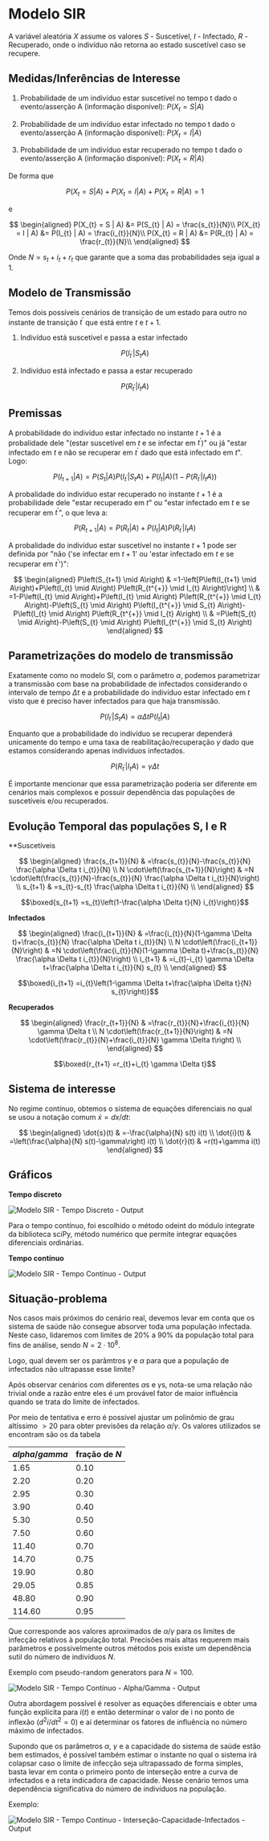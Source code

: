 # Modelo SIR

A variável aleatória $X$ assume os valores $S$ - Suscetível, $I$ - Infectado, $R$ - Recuperado, onde o indivíduo não retorna ao estado suscetível caso se recupere.


## Medidas/Inferências de Interesse

1. Probabilidade de um indivíduo estar suscetível no tempo t dado o evento/asserção A (informação disponível): $P(X_{t} = S | A)$

2. Probabilidade de um indivíduo estar infectado no tempo t dado o evento/asserção A (informação disponível): $P(X_{t} = I | A)$

3. Probabilidade de um indivíduo estar recuperado no tempo t dado o evento/asserção A (informação disponível): $P(X_{t} = R | A)$

De forma que

$$P(X_{t} = S | A) + P(X_{t} = I | A) + P(X_{t} = R | A) = 1$$

e

$$
\begin{aligned}
P(X_{t} = S | A) &= P(S_{t} | A) = \frac{s_{t}}{N}\\
P(X_{t} = I | A) &= P(I_{t} | A) = \frac{i_{t}}{N}\\
P(X_{t} = R | A) &= P(R_{t} | A) = \frac{r_{t}}{N}\\
\end{aligned}
$$

Onde $N = s_{t} + i_{t} + r_{t}$ que garante que a soma das probabilidades seja igual a $1$.

## Modelo de Transmissão

Temos dois possíveis cenários de transição de um estado para outro no instante de transição $t^\prime$ que está entre $t$ e $t+1$.

1. Indivíduo está suscetível e passa a estar infectado

$$P(I_{t^\prime} | S_{t} A)$$

2. Indivíduo está infectado e passa a estar recuperado

$$P(R_{t^\prime} | I_{t} A)$$


## Premissas

A probabilidade do indivíduo estar infectado no instante $t+1$ é a probalidade dele "(estar suscetível em $t$ e se infectar em $t^\prime$)" ou já "estar infectado em $t$ e não se recuperar em $t^\prime$ dado que está infectado em $t$". Logo:


$$P(I_{t+1}|A) =  P(S_{t} | A) P(I_{t^\prime} | S_{t} A) + P(I_{t} | A)(1 - P(R_{t^\prime}|I_{t}A))$$

A probalidade do indivíduo estar recuperado no instante $t+1$ é a probabilidade dele "estar recuperado em $t$" ou "estar infectado em $t$ e se recuperar em $t^\prime$", o que leva a:

$$P(R_{t+1}|A) = P(R_{t}|A) + P(I_{t} | A) P(R_{t^\prime} | I_{t} A)$$

A probalidade do indivíduo estar suscetível no instante $t+1$ pode ser definida por "não ('se infectar em $t+1$' ou  'estar infectado em $t$ e se recuperar em $t^\prime$')":


$$
\begin{aligned}
P\left(S_{t+1} \mid A\right) & =1-\left[P\left(I_{t+1} \mid A\right)+P\left(I_{t} \mid A\right) P\left(R_{t^{+}} \mid I_{t} A\right)\right] \\
& =1-P\left(I_{t} \mid A\right)+P\left(I_{t} \mid A\right) P\left(R_{t^{+}} \mid I_{t} A\right)-P\left(S_{t} \mid A\right) P\left(I_{t^{+}} \mid S_{t} A\right)-P\left(I_{t} \mid A\right) P\left(R_{t^{+}} \mid I_{t} A\right) \\
& =P\left(S_{t} \mid A\right)-P\left(S_{t} \mid A\right) P\left(I_{t^{+}} \mid S_{t} A\right)
\end{aligned}
$$


## Parametrizações do modelo de transmissão

Exatamente como no modelo SI, com o parâmetro $\alpha$, podemos parametrizar a transmissão com base na probabilidade de infectados considerando o intervalo de tempo $\Delta t$ e a probabilidade do indivíduo estar infectado em $t$ visto que é preciso haver infectados para que haja transmissão.

$$P(I_{t^\prime} | S_{t} A) = \alpha \Delta t P(I_{t} | A )$$


Enquanto que a probabilidade do indivíduo se recuperar dependerá unicamente do tempo e uma taxa de reabilitação/recuperação $\gamma$ dado que estamos considerando apenas indivíduos infectados.

$$P(R_{t^\prime} | I_{t} A) = \gamma \Delta t$$

É importante mencionar que essa parametrização poderia ser diferente em cenários mais complexos e possuir dependência das populações de suscetíveis e/ou recuperados.



## Evolução Temporal das populações S, I e R

**Suscetíveis

$$
\begin{aligned}
\frac{s_{t+1}}{N} & =\frac{s_{t}}{N}-\frac{s_{t}}{N} \frac{\alpha \Delta t i_{t}}{N} \\
N \cdot\left(\frac{s_{t+1}}{N}\right) & =N \cdot\left(\frac{s_{t}}{N}-\frac{s_{t}}{N} \frac{\alpha \Delta t i_{t}}{N}\right) \\
s_{t+1} & =s_{t}-s_{t} \frac{\alpha \Delta t i_{t}}{N} \\
\end{aligned}
$$


$$\boxed{s_{t+1} =s_{t}\left(1-\frac{\alpha \Delta t}{N} i_{t}\right)}$$


**Infectados**

$$
\begin{aligned}
\frac{i_{t+1}}{N} & =\frac{i_{t}}{N}(1-\gamma \Delta t)+\frac{s_{t}}{N} \frac{\alpha \Delta t i_{t}}{N} \\
N \cdot\left(\frac{i_{t+1}}{N}\right) & =N \cdot\left(\frac{i_{t}}{N}(1-\gamma \Delta t)+\frac{s_{t}}{N} \frac{\alpha \Delta t i_{t}}{N}\right) \\
i_{t+1} & =i_{t}-i_{t} \gamma \Delta t+\frac{\alpha \Delta t i_{t}}{N} s_{t} \\
\end{aligned}
$$

$$\boxed{i_{t+1} =i_{t}\left(1-\gamma \Delta t+\frac{\alpha \Delta t}{N} s_{t}\right)}$$


**Recuperados**

$$
\begin{aligned}
\frac{r_{t+1}}{N} & =\frac{r_{t}}{N}+\frac{i_{t}}{N} \gamma \Delta t \\
N \cdot\left(\frac{r_{t+1}}{N}\right) & =N \cdot\left(\frac{r_{t}}{N}+\frac{i_{t}}{N} \gamma \Delta t\right) \\
\end{aligned}
$$

$$\boxed{r_{t+1} =r_{t}+i_{t} \gamma \Delta t}$$


## Sistema de interesse

No regime contínuo, obtemos o sistema de equações diferenciais no qual se usou a notação comum $\dot{x} = dx/dt$:

$$
\begin{aligned}
\dot{s}(t) & =-\frac{\alpha}{N} s(t) i(t) \\
\dot{i}(t) & =\left(\frac{\alpha}{N} s(t)-\gamma\right) i(t) \\
\dot{r}(t) & =r(t)+\gamma i(t)
\end{aligned}
$$

## Gráficos

**Tempo discreto**

![Modelo SIR - Tempo Discreto - Output](output/SIR_discrete_output.png)

Para o tempo contínuo, foi escolhido o método odeint do módulo integrate da biblioteca sciPy, método numérico que permite integrar equações diferenciais ordinárias.

**Tempo contínuo**

![Modelo SIR - Tempo Contínuo - Output](output/SIR_continuous_output.png)


## Situação-problema

Nos casos mais próximos do cenário real, devemos levar em conta que os sistema de saúde não consegue absorver toda uma população infectada. Neste caso, lidaremos com limites de 20% a 90% da população total para fins de análise, sendo $N = 2 \cdot 10^{8}$.

Logo, qual devem ser os parâmtros $\gamma$ e $\alpha$ para que a população de infectados não ultrapasse esse limite?

Após observar cenários com diferentes $\alpha$s e $\gamma$s, nota-se uma relação não trivial onde a razão entre eles é um provável fator de maior influência quando se trata do limite de infectados.

Por meio de tentativa e erro é possível ajustar um polinômio de grau altíssimo $>20$ para obter previsões da relação $\alpha/\gamma$. Os valores utilizados se encontram são os da tabela

|$alpha/gamma$|fração de $N$|
|-----------|-----------|
|1.65       |    0.10   |
|2.20       |    0.20   |
|2.95       |    0.30   |
|3.90       |    0.40   |
|5.30       |    0.50   |
|7.50       |    0.60   |
|11.40      |   0.70    |
|14.70      |   0.75    |
|19.90      |   0.80    |
|29.05      |   0.85    |
|48.80      |   0.90    |
|114.60     |  0.95     |

Que corresponde aos valores aproximados de $\alpha/\gamma$ para os limites de infecção relativos à população total. Precisões mais altas requerem mais parâmetros e possivelmente outros métodos pois existe um dependência sutil do número de indivíduos $N$.

Exemplo com pseudo-random generators para $N=100$.

![Modelo SIR - Tempo Contínuo - Alpha/Gamma - Output](output/SIR_alpha_gamma_output.png)

Outra abordagem possível é resolver as equações diferenciais e obter uma função explícita para $i(t)$ e então determinar o valor de i no ponto de inflexão ($d^2 i/dt^2 = 0$) e aí determinar os fatores de influência no número máximo de infectados.

Supondo que os parâmetros $\alpha$, $\gamma$ e a capacidade do sistema de saúde estão bem estimados, é possível também estimar o instante no qual o sistema irá colapsar caso o limite de infecção seja ultrapassado de forma simples, basta levar em conta o primeiro ponto de interseção entre a curva de infectados e a reta indicadora de capacidade. Nesse cenário temos uma dependência significativa do número de indivíduos na população.


Exemplo:

![Modelo SIR - Tempo Contínuo - Interseção-Capacidade-Infectados - Output](output/SIR_intercept_output.png)
